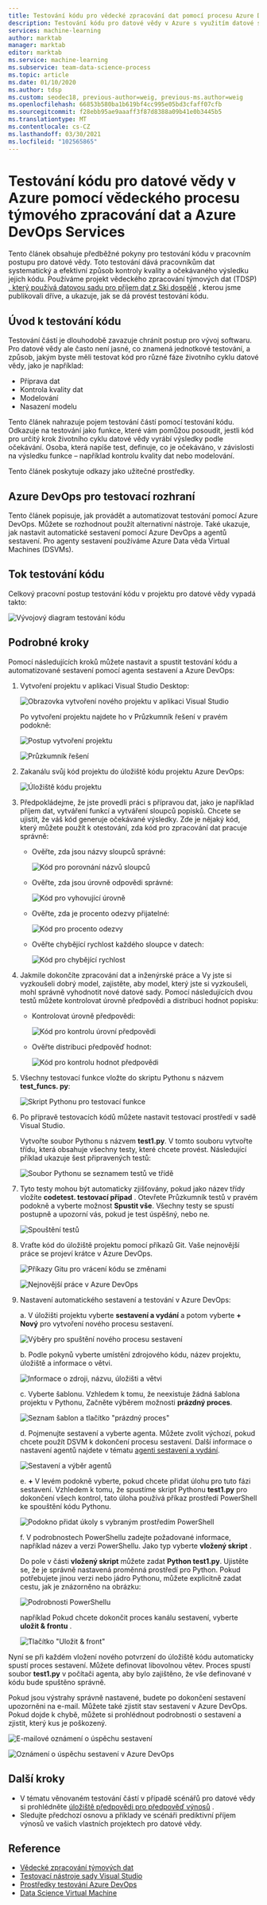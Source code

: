 ```yaml
---
title: Testování kódu pro vědecké zpracování dat pomocí procesu Azure DevOps Services – tým pro datové vědy
description: Testování kódu pro datové vědy v Azure s využitím datové sady předpovědi pro příjem výnosů z aplikace UCI a vědeckého zpracování týmových dat a Azure DevOps Services
services: machine-learning
author: marktab
manager: marktab
editor: marktab
ms.service: machine-learning
ms.subservice: team-data-science-process
ms.topic: article
ms.date: 01/10/2020
ms.author: tdsp
ms.custom: seodec18, previous-author=weig, previous-ms.author=weig
ms.openlocfilehash: 66853b580ba1b619bf4cc995e05bd3cfaff07cfb
ms.sourcegitcommit: f28ebb95ae9aaaff3f87d8388a09b41e0b3445b5
ms.translationtype: MT
ms.contentlocale: cs-CZ
ms.lasthandoff: 03/30/2021
ms.locfileid: "102565865"
---
```

# <a name="data-science-code-testing-on-azure-with-the-team-data-science-process-and-azure-devops-services"></a>Testování kódu pro datové vědy v Azure pomocí vědeckého procesu týmového zpracování dat a Azure DevOps Services
Tento článek obsahuje předběžné pokyny pro testování kódu v pracovním postupu pro datové vědy. Toto testování dává pracovníkům dat systematický a efektivní způsob kontroly kvality a očekávaného výsledku jejich kódu. Používáme projekt vědeckého zpracování týmových dat (TDSP) [, který používá datovou sadu pro příjem dat z Ski dospělé](https://github.com/Azure/MachineLearningSamples-TDSPUCIAdultIncome) , kterou jsme publikovali dříve, a ukazuje, jak se dá provést testování kódu. 

## <a name="introduction-on-code-testing"></a>Úvod k testování kódu
Testování částí je dlouhodobě zavazuje chránit postup pro vývoj softwaru. Pro datové vědy ale často není jasné, co znamená jednotkové testování, a způsob, jakým byste měli testovat kód pro různé fáze životního cyklu datové vědy, jako je například:

* Příprava dat
* Kontrola kvality dat
* Modelování
* Nasazení modelu 

Tento článek nahrazuje pojem testování částí pomocí testování kódu. Odkazuje na testování jako funkce, které vám pomůžou posoudit, jestli kód pro určitý krok životního cyklu datové vědy vyrábí výsledky podle očekávání. Osoba, která napíše test, definuje, co je očekáváno, v závislosti na výsledku funkce – například kontrolu kvality dat nebo modelování.

Tento článek poskytuje odkazy jako užitečné prostředky.

## <a name="azure-devops-for-the-testing-framework"></a>Azure DevOps pro testovací rozhraní
Tento článek popisuje, jak provádět a automatizovat testování pomocí Azure DevOps. Můžete se rozhodnout použít alternativní nástroje. Také ukazuje, jak nastavit automatické sestavení pomocí Azure DevOps a agentů sestavení. Pro agenty sestavení používáme Azure Data věda Virtual Machines (DSVMs).

## <a name="flow-of-code-testing"></a>Tok testování kódu
Celkový pracovní postup testování kódu v projektu pro datové vědy vypadá takto: 

![Vývojový diagram testování kódu](./media/code-test/test-flow-chart.PNG)

    
## <a name="detailed-steps"></a>Podrobné kroky

Pomocí následujících kroků můžete nastavit a spustit testování kódu a automatizované sestavení pomocí agenta sestavení a Azure DevOps:

1. Vytvoření projektu v aplikaci Visual Studio Desktop:

    ![Obrazovka vytvoření nového projektu v aplikaci Visual Studio](./media/code-test/create_project.PNG)

   Po vytvoření projektu najdete ho v Průzkumník řešení v pravém podokně:
    
    ![Postup vytvoření projektu](./media/code-test/create_python_project_in_vs.PNG)

    ![Průzkumník řešení](./media/code-test/solution_explorer_in_vs.PNG)

1. Zakanálu svůj kód projektu do úložiště kódu projektu Azure DevOps: 

    ![Úložiště kódu projektu](./media/code-test/create_repo.PNG)

1. Předpokládejme, že jste provedli práci s přípravou dat, jako je například příjem dat, vytváření funkcí a vytváření sloupců popisků. Chcete se ujistit, že váš kód generuje očekávané výsledky. Zde je nějaký kód, který můžete použít k otestování, zda kód pro zpracování dat pracuje správně:

    * Ověřte, zda jsou názvy sloupců správné:
    
      ![Kód pro porovnání názvů sloupců](./media/code-test/check_column_names.PNG)

    * Ověřte, zda jsou úrovně odpovědi správné:

      ![Kód pro vyhovující úrovně](./media/code-test/check_response_levels.PNG)

    * Ověřte, zda je procento odezvy přijatelné:

      ![Kód pro procento odezvy](./media/code-test/check_response_percentage.PNG)

    * Ověřte chybějící rychlost každého sloupce v datech:
    
      ![Kód pro chybějící rychlost](./media/code-test/check_missing_rate.PNG)


1. Jakmile dokončíte zpracování dat a inženýrské práce a Vy jste si vyzkoušeli dobrý model, zajistěte, aby model, který jste si vyzkoušeli, mohl správně vyhodnotit nové datové sady. Pomocí následujících dvou testů můžete kontrolovat úrovně předpovědi a distribuci hodnot popisku:

    * Kontrolovat úrovně předpovědi:
    
      ![Kód pro kontrolu úrovní předpovědi](./media/code-test/check_prediction_levels.PNG)

    * Ověřte distribuci předpověď hodnot:

      ![Kód pro kontrolu hodnot předpovědi](./media/code-test/check_prediction_values.PNG)

1. Všechny testovací funkce vložte do skriptu Pythonu s názvem **test_funcs. py**:

    ![Skript Pythonu pro testovací funkce](./media/code-test/create_file_test_func.PNG)


1. Po přípravě testovacích kódů můžete nastavit testovací prostředí v sadě Visual Studio.

   Vytvořte soubor Pythonu s názvem **test1.py**. V tomto souboru vytvořte třídu, která obsahuje všechny testy, které chcete provést. Následující příklad ukazuje šest připravených testů:
    
    ![Soubor Pythonu se seznamem testů ve třídě](./media/code-test/create_file_test1_class.PNG)

1. Tyto testy mohou být automaticky zjišťovány, pokud jako název třídy vložíte **codetest. testovací případ** . Otevřete Průzkumník testů v pravém podokně a vyberte možnost **Spustit vše**. Všechny testy se spustí postupně a upozorní vás, pokud je test úspěšný, nebo ne.

    ![Spouštění testů](./media/code-test/run_tests.PNG)

1. Vraťte kód do úložiště projektu pomocí příkazů Git. Vaše nejnovější práce se projeví krátce v Azure DevOps.

    ![Příkazy Gitu pro vrácení kódu se změnami](./media/code-test/git_check_in.PNG)

    ![Nejnovější práce v Azure DevOps](./media/code-test/git_check_in_most_recent_work.PNG)

1. Nastavení automatického sestavení a testování v Azure DevOps:

    a. V úložišti projektu vyberte **sestavení a vydání** a potom vyberte **+ Nový** pro vytvoření nového procesu sestavení.

    ![Výběry pro spuštění nového procesu sestavení](./media/code-test/create_new_build.PNG)

    b. Podle pokynů vyberte umístění zdrojového kódu, název projektu, úložiště a informace o větvi.
    
    ![Informace o zdroji, názvu, úložišti a větvi](./media/code-test/fill_in_build_info.PNG)

    c. Vyberte šablonu. Vzhledem k tomu, že neexistuje žádná šablona projektu v Pythonu, Začněte výběrem možnosti **prázdný proces**. 

    ![Seznam šablon a tlačítko "prázdný proces"](./media/code-test/start_empty_process_template.PNG)

    d. Pojmenujte sestavení a vyberte agenta. Můžete zvolit výchozí, pokud chcete použít DSVM k dokončení procesu sestavení. Další informace o nastavení agentů najdete v tématu [agenti sestavení a vydání](/azure/devops/pipelines/agents/agents).
    
    ![Sestavení a výběr agentů](./media/code-test/select_agent.PNG)

    e. **+** V levém podokně vyberte, pokud chcete přidat úlohu pro tuto fázi sestavení. Vzhledem k tomu, že spustíme skript Pythonu **test1.py** pro dokončení všech kontrol, tato úloha používá příkaz prostředí PowerShell ke spouštění kódu Pythonu.
    
    ![Podokno přidat úkoly s vybraným prostředím PowerShell](./media/code-test/add_task_powershell.PNG)

    f. V podrobnostech PowerShellu zadejte požadované informace, například název a verzi PowerShellu. Jako typ vyberte **vložený skript** . 
    
    Do pole v části **vložený skript** můžete zadat **Python test1.py**. Ujistěte se, že je správně nastavená proměnná prostředí pro Python. Pokud potřebujete jinou verzi nebo jádro Pythonu, můžete explicitně zadat cestu, jak je znázorněno na obrázku: 
    
    ![Podrobnosti PowerShellu](./media/code-test/powershell_scripts.PNG)

    například Pokud chcete dokončit proces kanálu sestavení, vyberte **uložit & frontu** .

    ![Tlačítko "Uložit & front"](./media/code-test/save_and_queue_build_definition.PNG)

Nyní se při každém vložení nového potvrzení do úložiště kódu automaticky spustí proces sestavení. Můžete definovat libovolnou větev. Proces spustí soubor **test1.py** v počítači agenta, aby bylo zajištěno, že vše definované v kódu bude spuštěno správně. 

Pokud jsou výstrahy správně nastavené, budete po dokončení sestavení upozorněni na e-mail. Můžete také zjistit stav sestavení v Azure DevOps. Pokud dojde k chybě, můžete si prohlédnout podrobnosti o sestavení a zjistit, který kus je poškozený.

![E-mailové oznámení o úspěchu sestavení](./media/code-test/email_build_succeed.PNG)

![Oznámení o úspěchu sestavení v Azure DevOps](./media/code-test/vs_online_build_succeed.PNG)

## <a name="next-steps"></a>Další kroky
* V tématu věnovaném testování částí v případě scénářů pro datové vědy si prohlédněte [úložiště předpovědi pro předpověď výnosů](https://github.com/Azure/MachineLearningSamples-TDSPUCIAdultIncome) .
* Sledujte předchozí osnovu a příklady ve scénáři prediktivní příjem výnosů ve vašich vlastních projektech pro datové vědy.

## <a name="references"></a>Reference
* [Vědecké zpracování týmových dat](./index.yml)
* [Testovací nástroje sady Visual Studio](https://www.visualstudio.com/vs/features/testing-tools/)
* [Prostředky testování Azure DevOps](https://www.visualstudio.com/team-services/)
* [Data Science Virtual Machine](https://azure.microsoft.com/services/virtual-machines/data-science-virtual-machines/)